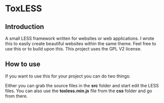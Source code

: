# ToxLESS
## Introduction
A small LESS framework written for websites or web applications. I wrote this to easily create beautiful websites within the same theme. Feel free to use this or to build upon this. This project uses the GPL V2 license.

## How to use
If you want to use this for your project you can do two things:

Either you can grab the source files in the **src** folder and start edit the LESS files. You can also use the **toxless.min.js** file from the **css** folder and go from there.
